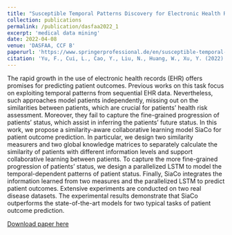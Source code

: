 ```yaml
---
title: "Susceptible Temporal Patterns Discovery for Electronic Health Records via Adversarial Attack"
collection: publications
permalink: /publication/dasfaa2022_1
excerpt: 'medical data mining'
date: 2022-04-08
venue: 'DASFAA, CCF B'
paperurl: 'https://www.springerprofessional.de/en/susceptible-temporal-patterns-discovery-for-electronic-health-re/19040914](https://link.springer.com/chapter/10.1007/978-3-031-00126-0_31'
citation: 'Yu, F., Cui, L., Cao, Y., Liu, N., Huang, W., Xu, Y. (2022). Similarity-Aware Collaborative Learning for Patient Outcome Prediction. In: Bhattacharya, A., et al. Database Systems for Advanced Applications. DASFAA 2022. Lecture Notes in Computer Science, vol 13246. Springer, Cham. https://doi.org/10.1007/978-3-031-00126-0_31'
---
```


The rapid growth in the use of electronic health records (EHR) offers promises for predicting patient outcomes. Previous works on this task focus on exploiting temporal patterns from sequential EHR data. Nevertheless, such approaches model patients independently, missing out on the similarities between patients, which are crucial for patients’ health risk assessment. Moreover, they fail to capture the fine-grained progression of patients’ status, which assist in inferring the patients’ future status. In this work, we propose a similarity-aware collaborative learning model SiaCo for patient outcome prediction. In particular, we design two similarity measurers and two global knowledge matrices to separately calculate the similarity of patients with different information levels and support collaborative learning between patients. To capture the more fine-grained progression of patients’ status, we design a parallelized LSTM to model the temporal-dependent patterns of patient status. Finally, SiaCo integrates the information learned from two measures and the parallelized LSTM to predict patient outcomes. Extensive experiments are conducted on two real disease datasets. The experimental results demonstrate that SiaCo outperforms the state-of-the-art models for two typical tasks of patient outcome prediction.

[Download paper here](https://www.springerprofessional.de/en/susceptible-temporal-patterns-discovery-for-electronic-health-re/19040914)
